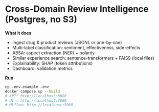 # Cross-Domain Review Intelligence (Postgres, no S3)

**What it does**
- Ingest drug & product reviews (JSONL or one-by-one)
- Multi-label classification: sentiment, effectiveness, side-effects
- ABSA: aspect extraction (NER) + polarity
- Similar experience search: sentence-transformers + FAISS (local files)
- Explainability: SHAP (token attributions)
- Dashboard: validation metrics

**Run**
```bash
cp .env.example .env
docker compose up --build
# API: http://localhost:8080
# UI : http://localhost:3000
# MLflow: http://localhost:5000
